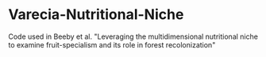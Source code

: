 # Varecia-Nutritional-Niche

Code used in Beeby et al. "Leveraging the multidimensional nutritional niche to examine fruit-specialism and its role in forest recolonization"

